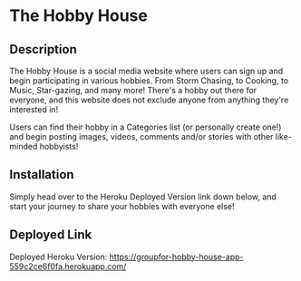 # The Hobby House

## Description
The Hobby House is a social media website where users can sign up and begin participating in various hobbies. From Storm Chasing, to Cooking, to Music, Star-gazing, and many more! There's a hobby out there for everyone, and this website does not exclude anyone from anything they're interested in!

Users can find their hobby in a Categories list (or personally create one!) and begin posting images, videos, comments and/or stories with other like-minded hobbyists!

## Installation
Simply head over to the Heroku Deployed Version link down below, and start your journey to share your hobbies with everyone else! 

## Deployed Link
Deployed Heroku Version: https://groupfor-hobby-house-app-559c2ce6f0fa.herokuapp.com/
